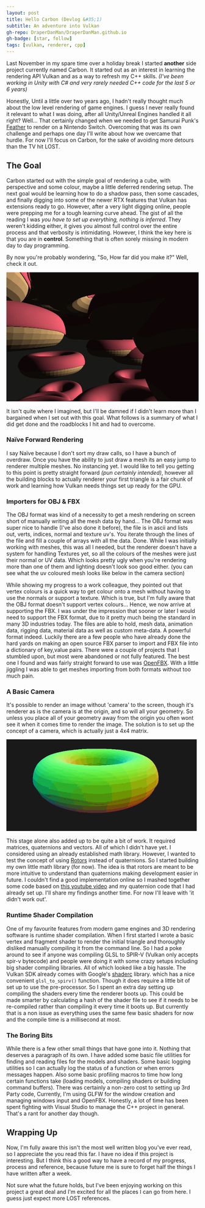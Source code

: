 ```yaml
---
layout: post
title: Hello Carbon (Devlog &#35;1)
subtitle: An adventure into Vulkan
gh-repo: DraperDanMan/DraperDanMan.github.io
gh-badge: [star, follow]
tags: [vulkan, renderer, cpp]
---
```


Last November in my spare time over a holiday break I started **another** side project currently named Carbon. It started out as an interest in learning the rendering API Vulkan and as a way to refresh my C++ skills. *(I've been working in Unity with C# and very rarely needed C++ code for the last 5 or 6 years)*

Honestly, Until a little over two years ago, I hadn't really thought much about the low level rendering of game engines. I guess I never really found it relevant to what I was doing, after all Unity/Unreal Engines handled it all right? Well... That certainly changed when we needed to get Samurai Punk's [Feather](https://samuraipunk.com/feather) to render on a Nintendo Switch. Overcoming that was its own challenge and perhaps one day I'll write about how we overcame that hurdle. For now I'll focus on Carbon, for the sake of avoiding more detours than the TV hit LOST.

## The Goal

Carbon started out with the simple goal of rendering a cube, with perspective and some colour, maybe a little deferred rendering setup. The next goal would be learning how to do a shadow pass, then some cascades, and finally digging into some of the newer RTX features that Vulkan has extensions ready to go. However, after a very light digging online, people were prepping me for a tough learning curve ahead. The gist of all the reading I was *you have to set up everything, nothing is inferred*. They weren't kidding either, it gives you almost full control over the entire process and that verbosity is intimidating. However, I think the key here is that you are in **control**. Something that is often sorely missing in modern day to day programming.

By now you're probably wondering, "So, How far did you make it?" Well, check it out.

![A animated gif of some vertex coloured donuts flying around in a void.](/img/CarbonVertexColors.gif)

It isn't quite where I imagined, but I'll be damned if I didn't learn more than I bargained when I set out with this goal. What follows is a summary of what I did get done and the roadblocks I hit and had to overcome.

### Naïve Forward Rendering

I say Naïve because I don't sort my draw calls, so I have a bunch of overdraw. Once you have the ability to just draw a mesh its an easy jump to renderer multiple meshes. No instancing yet. I would like to tell you getting to this point is pretty straight forward *(pun certainly intended)*, however all the building blocks to actually renderer your first triangle is a fair chunk of work and learning how Vulkan needs things set up ready for the GPU.

### Importers for OBJ & FBX

The OBJ format was kind of a necessity to get a mesh rendering on screen short of manually writing all the mesh data by hand... The OBJ format was super nice to handle (I've also done it before), the file is in ascii and lists out, verts, indices, normal and texture uv's. You iterate through the lines of the file and fill a couple of arrays with all the data. Done. While I was initially working with meshes, this was all I needed, but the renderer doesn't have a system for handling Textures yet, so all the colours of the meshes were just their normal or UV data. Which looks pretty ugly when you're rendering more than one of them and lighting doesn't look soo good either. (you can see what the uv coloured mesh looks like below in the camera section)

While showing my progress to a work colleague, they pointed out that vertex colours is a quick way to get colour onto a mesh without having to use the normals or support a texture. Which is true, but I'm fully aware that the OBJ format doesn't support vertex colours... Hence, we now arrive at supporting the FBX. I was under the impression that sooner or later I would need to support the FBX format, due to it pretty much being the standard in many 3D industries today. The files are able to hold, mesh data, animation data, rigging data, material data as well as custom meta-data. A powerful format indeed. Luckily there are a few people who have already done the hard yards on making an open source FBX parser to import and FBX file into a dictionary of key,value pairs.  There were a couple of projects that I stumbled upon, but most were abandoned or not fully featured. The best one I found and was fairly straight forward to use was [OpenFBX](https://github.com/nem0/OpenFBX). With a little jiggling I was able to get meshes importing from both formats without too much pain. 

### A Basic Camera

It's possible to render an image without 'camera' to the screen, though it's renderer as is the camera is at the origin, and so will all your geometry. So unless you place all of your geometry away from the origin you often wont see it when it comes time to render the image. The solution is to set up the concept of a camera, which is actually just a 4x4 matrix. 

![A animated gif of a virtual camera moving around a uv coloured donut](/img/vulkanFixedCam.gif)

This stage alone also added up to be quite a bit of work. It required matrices, quaternions and vectors. All of which I didn't have yet. I considered using an already established math library. However, I wanted to test the concept of using [Rotors](https://en.wikipedia.org/wiki/Rotor_(mathematics)) instead of quaternions. So I started building my own little math library (for now). The idea is that rotors are meant to be more intuitive to understand than quaternions making development easier in future. I couldn't find a good implementation online so I mashed together some code based on [this youtube video](https://www.youtube.com/watch?v=Idlv83CxP-8) and my quaternion code that I had already set up. I'll share my findings another time. For now I'll leave with 'it didn't work out'.

### Runtime Shader Compilation

One of my favourite features from modern game engines and 3D rendering software is runtime shader compilation. When I first started I wrote a basic vertex and fragment shader to render the initial triangle and thoroughly disliked manually compiling it from the command line. So I had a poke around to see if anyone was compiling GLSL to SPIR-V (Vulkan only accepts spir-v bytecode) and people were doing it with some crazy setups including big shader compiling libraries. All of which looked like a big hassle. The Vulkan SDK already comes with Google's [shaderc](https://github.com/google/shaderc/) library. which has a nice convenient `glsl_to_spirv()` function. Though it does require a little bit of set up to use the pre-processor. So I spent an extra day setting up compiling the shaders every time the renderer boots up. This could be made smarter by calculating a hash of the shader file to see if it needs to be re-compiled rather than compiling it every time it boots up. But currently that is a non issue as everything uses the same few basic shaders for now and the compile time is a millisecond at most.

### The Boring Bits

While there is a few other small things that have gone into it. Nothing that deserves a paragraph of its own. I have added some basic file utilities for finding and reading files for the models and shaders. Some basic logging utilities so I can actually log the status of a function or when errors messages happen. Also some basic profiling macros to time how long certain functions take (loading models, compiling shaders or building command buffers). There was certainly a non-zero cost to setting up 3rd Party code, Currently, I'm using GLFW for the window creation and managing windows input and OpenFBX. Honestly, a lot of time has been spent fighting with Visual Studio to manage the C++ project in general. That's a rant for another day though. 

## Wrapping Up

Now, I'm fully aware this isn't the most well written blog you've ever read, so I appreciate the you read this far. I have no idea if this project is interesting. But I think this a good way to have a record of my progress, process and reference, because future me is sure to forget half the things I have written after a week. 

Not sure what the future holds, but I've been enjoying working on this project a great deal and I'm excited for all the places I can go from here. I guess just expect more LOST references.